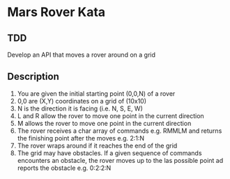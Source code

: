 # Mars Rover Kata
## TDD
Develop an API that moves a rover around on a grid

## Description
1. You are given the initial  starting point (0,0,N) of a rover     
2. 0,0 are (X,Y) coordinates on a grid of (10x10)  
3. N is the direction it is facing (i.e. N, S, E, W)
4. L and R allow the rover to move one point in the current direction
5. M allows the rover to move one point in the current direction
6. The rover receives a char array of commands e.g. RMMLM and returns the finishing point after the moves e.g. 2:1:N
7. The rover wraps around if it reaches the end of the grid
8. The grid may have obstacles. If a given sequence of commands encounters an obstacle, the rover moves up to the las possible point ad reports the obstacle e.g. 0:2:2:N




